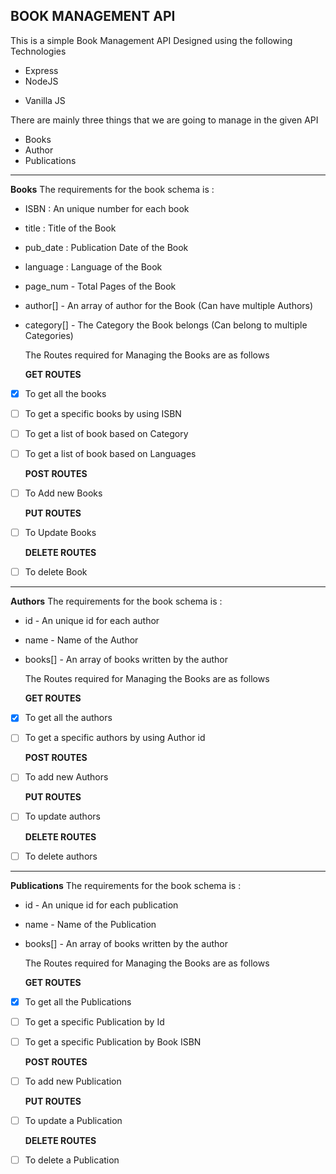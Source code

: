 ## BOOK MANAGEMENT API

This is a simple Book Management API Designed using the following Technologies
	
 - Express
 - NodeJS
<!-- @import "[TOC]" {cmd="toc" depthFrom=1 depthTo=6 orderedList=false} -->

 - Vanilla JS
 
There are mainly three things that we are going to manage in the given API
 - Books
 - Author
 - Publications
-----------------
**Books**
	The requirements for the book schema is :
 - ISBN : An unique number for each book
 - title : Title of the Book
 - pub_date : Publication Date of the Book
 - language : Language of the Book
 - page_num - Total Pages of the Book
 - author[] - An array of author for the Book (Can have multiple Authors)
 - category[] - The Category the Book belongs (Can belong to multiple   	Categories)

	The Routes required for Managing the Books are as follows
	
	**GET ROUTES**
 - [x] To get all the books
 - [ ] To get a specific books by using ISBN
 - [ ] To get a list of book based on Category
 - [ ] To get a list of book based on Languages

	**POST ROUTES**
 - [ ] To Add new Books
 
	**PUT ROUTES**
 - [ ] To Update Books

	**DELETE ROUTES**
 - [ ] To delete Book

-----------------
**Authors**
	The requirements for the book schema is :
 - id - An unique id for each author
 - name - Name of the Author
 - books[] - An array of books written by the author

	The Routes required for Managing the Books are as follows
	
	**GET ROUTES**
 - [x] To get all the authors
 - [ ] To get a specific authors by using Author id

	**POST ROUTES**
 - [ ] To add new Authors
 
	**PUT ROUTES**
 - [ ] To update authors

	**DELETE ROUTES**
 - [ ] To delete authors

-----------------
**Publications**
	The requirements for the book schema is :
 - id - An unique id for each publication
 - name - Name of the Publication
 - books[] - An array of books written by the author

	The Routes required for Managing the Books are as follows
	
	**GET ROUTES**
 - [x] To get all the Publications
 - [ ] To get a specific Publication by Id
 - [ ] To get a specific Publication by Book ISBN

	**POST ROUTES**
 - [ ] To add new Publication
 
	**PUT ROUTES**
 - [ ] To update a Publication

	**DELETE ROUTES**
 - [ ] To delete a Publication


